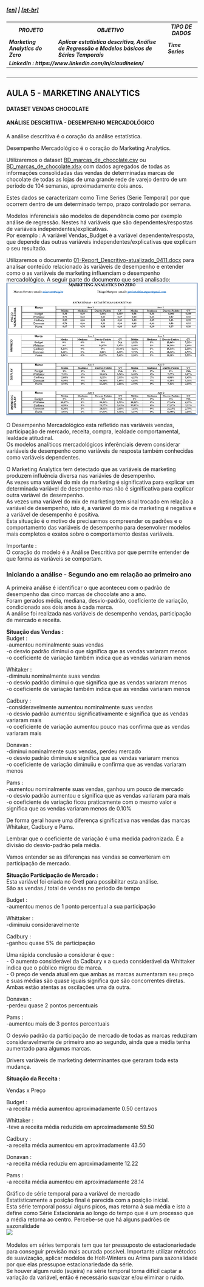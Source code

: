 <h5><a href="blank_">[en]</a> | <a href="blank_">[pt-br]</a>
</h5>
<h5>
<div>
  <table>
    <tr>
      <th>PROJETO</th>
      <th>OBJETIVO</th>
      <th>TIPO DE DADOS</th>
    </tr>
    <tr>
      <td>Marketing Analytics do Zero</td>
      <td>Aplicar estatística descritiva, Análise de Regressão e Modelos básicos de Séries Temporais</td>
      <td>Time Series</td>
    </tr>
    <tr>
        <td colspan="4">LinkedIn : https://www.linkedin.com/in/claudineien/</td>
    </tr>
  </table>
</div>
</h5>
<hr>
<h2>AULA 5 - MARKETING ANALYTICS</h2>
<h4>DATASET VENDAS CHOCOLATE</h4>
<h4>ANÁLISE DESCRITIVA - DESEMPENHO MERCADOLÓGICO</h4>
<p>A análise descritiva é o coração da análise estatística.</p>
<p>Desempenho Mercadológico é o coração do Marketing Analytics.</p>
<p>Utilizaremos o dataset <a href="https://github.com/claudineien/marketing-analytics-gretl-r/tree/main/2-dataset">BD_marcas_de_chocolate.csv</a> ou <a href="https://github.com/claudineien/marketing-analytics-gretl-r/tree/main/2-dataset">BD_marcas_de_chocolate.xlsx</a> com dados agregados de todas as informações consolidadas das vendas de determinadas marcas de chocolate de todas as lojas de uma grande rede de varejo dentro de um período de 104 semanas, aproximadamente dois anos.</p>

<p>Estes dados se caracterizam como Time Series (Serie Temporal) por que ocorrem dentro de um determinado tempo, prazo controlado por semana.</p>

<p>Modelos inferenciais são modelos de dependência como por exemplo análise de regressão. Nestes há variáveis que são dependentes/respostas de variáveis independentes/explicativas.<br>
Por exemplo : A variável Vendas_Budget é a variável dependente/resposta, que depende das outras variáveis independentes/explicativas que explicam o seu resultado.</p>

<p>Utilizaremos o documento <a href="https://github.com/claudineien/marketing-analytics-gretl-r/tree/main/2-dataset">01-Report_Descritivo-atualizado_0411.docx</a> para analisar conteúdo relacionado às variáveis de desempenho e entender como o as variáveis de marketing influenciam o desempenho mercadológico. A seguir parte do documento que será analisado: <img src="/3-img/aula05mktAnltcs_dctwrd_dsmpMrcd.png"><br></p>

<p>O Desempenho Mercadológico esta refletido nas variáveis vendas, participação de mercado, receita, compra, lealdade comportamental, lealdade atitudinal.<br>
Os modelos analíticos mercadológicos inferênciais devem considerar variáveis de desempenho como variáveis de resposta também conhecidas como variáveis dependentes.</p>

<p>O Marketing Analytics tem detectado que as variáveis de marketing produzem influência diversa nas variávies de desempenho.<br>
As vezes uma variável do mix de marketing é significativa para explicar um determinada variável de desempenho mas não é significativa para explicar outra variável de desempenho.<br>
As vezes uma variável do mix de marketing tem sinal trocado em relação a variável de desempenho, isto é, a variável do mix de marketing é negativa e a variável de desempenho é positiva.<br>
Esta situação é o motivo de precisarmos compreender os padrões e o comportamento das variáveis de desempenho para desenvolver modelos mais completos e exatos sobre o comportamento destas variáveis.</p>

<p>Importante :<br>
O coração do modelo é a Análise Descritiva por que permite entender de que forma as variáveis se comportam.</p>

<h3>Iniciando a análise - Segundo ano em relação ao primeiro ano </h3>
<p>A primeira análise é identificar o que aconteceu com o padrão de desempenho das cinco marcas de chocolate ano a ano.<br>
Foram gerados média, mediana, desvio-padrão, coeficiente de variação, condicionado aos dois anos à cada marca.<br>
A análise foi realizada nas variáveis de desempenho vendas, participação de mercado e receita.</p>

<p><strong>Situação das Vendas :</strong><br>
Budget :<br>
-aumentou nominalmente suas vendas<br>
-o desvio padrão diminui o que significa que as vendas variaram menos<br>
-o coeficiente de variação também indica que as vendas variaram menos</p>

<p>Whitaker :<br>
-diminuiu nominalmente suas vendas<br>
-o desvio padrão diminui o que significa que as vendas variaram menos<br>
-o coeficiente de variação também indica que as vendas variaram menos</p>

<p>Cadbury :<br>
-consideravelmente aumentou nominalmente suas vendas<br>
-o desvio padrão aumentou significativamente e significa que as vendas variaram mais<br>
-o coeficiente de variação aumentou pouco mas confirma que as vendas variaram mais</p>

<p>Donavan :<br>
-diminui nominalmente suas vendas, perdeu mercado<br>
-o desvio padrão diminuiu e significa que as vendas variaram menos<br>
-o coeficiente de variação diminuiiu e confirma que as vendas variaram menos</p>

<p>Pams :<br>
-aumentou nominalmente suas vendas, ganhou um pouco de mercado<br>
-o desvio padrão aumentou e significa que as vendas variaram para mais<br>
-o coeficiente de variação ficou praticamente com o mesmo valor e significa que as vendas variaram menos de 0.10%</p>

<p>De forma geral houve uma diferença significativa nas vendas das marcas Whitaker, Cadbury e Pams.</p>

<p>Lembrar que o coeficiente de variação é uma medida padronizada. É a divisão do desvio-padrão pela média.</p>

<p>Vamos entender se as diferenças nas vendas se converteram em participação de mercado.</p>

<p><strong>Situação Participação de Mercado :</strong><br>
Esta variável foi criada no Gretl para possibilitar esta análise.<br>
São as vendas / total de vendas no periodo de tempo<br>
</p>

<p>Budget :<br>
-aumentou menos de 1 ponto percentual a sua participação</p>

<p>Whittaker :<br>
-diminuiu consideravelmente</p>

<p>Cadbury :<br>
-ganhou quase 5% de participação</p>

<p>Uma rápida conclusão a considerar é que : <br>
- O aumento considerável da Cadbury x a queda considerável da Whittaker indica que o público migrou de marca.<br>
- O preço de venda atual em que ambas as marcas aumentaram seu preço e suas médias são quase iguais significa que são concorrentes diretas. Ambas estão atentas as oscilações uma da outra.</p>

<p>Donavan :<br>
-perdeu quase 2 pontos percentuais</p>

<p>Pams :<br>
-aumentou mais de 3 pontos percentuais</p>

<p>O desvio padrão da participação de mercado de todas as marcas reduziram consideravelmente de primeiro ano ao segundo, ainda que a média tenha aumentado para algumas marcas.</p>

<p>Drivers variáveis de marketing determinantes que geraram toda esta mudança.</p>

<p><strong>Situação da Receita :</strong><br></p>
<p>Vendas x Preço</p>
<p>Budget :<br>
-a receita média aumentou aproximadamente 0.50 centavos</p>

<p>Whittaker :<br>
-teve a receita média reduzida em aproximadamente 59.50</p>

<p>Cadbury :<br>
-a receita média aumentou em aproximadamente 43.50</p>

<p>Donavan :<br>
-a receita média reduziu em aproximadamente 12.22</p>

<p>Pams :<br>
-a receita média aumentou em aproximadamente 28.14</p>

<p>Gráfico de série temporal para a variável de mercado<br>
Estatísticamente a posição final é parecida com a posição inicial.<br>
Esta série temporal possui alguns picos, mas retorna à sua média e isto a define como Série Estacionária ao longo do tempo que é um processo que a média retorna ao centro. Percebe-se que há alguns padrões de sazonalidade<br>
<img src="aula05VarMrcPlot.png"></p>

<p>Modelos em séries temporais tem que ter pressuposto de estacionariedade para conseguir previsão mais acurada possível.
Importante utilizar métodos de suavização, aplicar modelos de Holt-Winters ou Arima para sazonalidade por que elas pressupoe estacionariedade da série.<br>
Se houver algum ruido (sujeira) na série temporal torna difícil captar a variação da variável, então é necessário suavizar e/ou eliminar o ruido.</p>
<br><br><br><br><br><br><br><br><br><br><br><br><br><br><br><br><br><br><br><br><br><br><br><br><br><br><br><br><br><br><br><br><br><br><br><br><br><br><br><br><br><br><br><br><br><br><br><br><br><br><br><br><br><br><br><br><br><br><br><br>
<br><br><br><br><br><br><br><br><br><br><br><br><br><br><br><br><br><br><br><br><br><br><br><br><br><br><br><br><br><br><br><br><br><br><br><br><br><br><br><br><br><br><br><br><br><br><br><br><br><br><br><br><br><br>
<p>Matriz BCG<br>
O primeiro modelo e também o mais básico é a Matriz de Crescimento versus Participação de Mercado. Elaborada pelo Boston Consulting Group (Hooley, Sauders, Piercy, 2005)<br>
<img src="aula05MtrzBCG0.png"><br>
São gráficos de dispersão em quatro quadrantes, para analisar Unidades Estratégicas de Negócio-UEN.<br>
Esta ferramenta também admite a existência de duas dimensões : Externa e Interna<br>
Dimensão Externa : Taxa de crescimento do mercado<br>
Dimensão Interna : Taxa de crescimento do mercado</p>

<p>Através da Matriz BCG é possível analisar as marcas aonde o mercado cresce que estão na parte superior.</p>

<p>Analisar a taxa de crescimento do mercado aonde a unidade estratégica de negócio esta incluida. Se for baixa classificar nos quadrantes inferiores, caso contrário nos quadrantes superiores.<br>
Para esta classificação é necessário analisar a segunda dimensão, a horizontal, no qual analisamos a minha participação no mercado.</p>

<p>Qualquer coisa que pode ser medida e gerenciada de maneira separada as demais pode ser qualificada como unidade estratégica de negócio.
Qualquer empresa pode aplicar a Matriz BCG para diferentes marcas, produtos, suas subempresas no seu negócio.</p>

<p>Mercado em Marketing significa : Conjunto de consumidores reais e potenciais de um produto ou serviço.<br>
Mercado com taxa de crescimento alta : há novos consumidores reais e potenciais.<br>
Mercado com taxa de crescimento baixa : não há novos consumidores reais e potenciais.</p>

<p>Exemplo :<br>
Uma empresa oferece de brinde o sorteio de uma câmera digital na compra de seu produto.<br>
Atualmente (2020) este apelo será dificilmente aceito pelo mercado, por que a taxa de crescimento para camera digital diminuiu por que se utiliza outro produto como câmera digital.</p>

<p>Quadrante superior a direita :<br>
Taxa de crescimento do mercado é alta e unidade estratégica de negócio tem pequena participação e considerada com '?' e pode ser interpretada como 'criança problema'.</p>

<p>Quadrante superior a esquerda :<br>
Taxa de crescimento do mercado é alta e unidade estratégica de negócio tem grande participação e considerada com estrela.</p>

<p>Quadrante inferior a esquerda :<br>Participação grande com mercado que não cresce é considerado como 'vaca leiteira'.</p>

<p>Quadrante inferior a direita :<br>
Participação de mercado pequena em uma taxa de crescimento baixa a unidade estratégica de negócio é classificada como um 'abacaxi'.</p>

<p>Trazendo todo o conceito BCG as marcas de chocolate são ou 'vacas leiteira' ou 'abacaxis', por que a taxa de crescimento do mercado em estudo é pequena.</p>

<p>O Boston Consulting Group-BCG define como grande participação de mercado quando o percentual é superior a 22%. Este é o limiar entre a vaca leiteira e o abacaxi.</p>

<p>Mercado em Marketing é diferente de Mercado em Economia.<br>
O Mercado em microeconomia não se interessa por preferências qualitativas individuais de um individuo para outro.<br>
O Mercado em Marketing deve ser tratado separadamente o indivíduo que prefere marca A de cerveja do que prefere marca B de cerveja.<br>
O Marketing analisa o segmento demografico, psicográfica comportamental e outras atribuições diferentes.</p>

<p>A Budget tinha participação média de mercado de 10.41% no primeiro ano em um mercado que não cresceu, para o BCG significa que esta marca é um abacaxi e no segundo ano continua sendo um abacaxi por sua participação teve um aumento quase inexistente.<br>
A variação de preço nos dois anos é quase inexistente, as estatísticas de anúncio de display é quase inexistente. Estas informações confirmam que esta é uma marca de combate. Provavelmente continuara desta forma todo os anos.</p>

<p>Manter uma marca abacaxi pode ser muito vantajoso por que há mercado consumidor. Talvez não seja vantajoso investir em esforço promocional, a não ser que faça um grande posicionamento de marca.</p>

<p>Um exemplo de reposicionamento de marca brasileira é uma sandália conhecida como 'sandália de dedo', que na década de 80 e 90 era percebida como de baixo valor e vendia pouco então a empresa fez um reposicionamento de marca que a tornou um produto de luxo e atualmente 2020, é considerada uma marca premium.</p>

<p>A Whittaker era uma vaca leiteira no primeiro ano, e no segundo ano quase se tornou um abacaxi com seus 22.92% de participação do mercado.</p>

<p>A lógica da vaca leiteira é utilizar recursos daquela unidade estratégica de negócio para desenvolver produtos e lançar produtos aonde você vai gastar dinheiro para mantê-lo que é aonde a taxa de crescimento do mercado é alta. <br>
Se a taxa de crescimento do mercado é alta haverá novos consumidores e estes consumidores entram no mercado e então você precisa promover o produto, desenvolver novas linhas e desenvolver novas versões.</p>

<p>Há uma técnica métrica em que o cliente é qualificado como detrator e promotor conhecida como Net Promoter Score-NPS. Esta técnica ajuda a detectar o cliente mais importante e o cliente que precisa ser mais trabalhado.</p>

<p>A métrica curva ABC é a curva 80-20 e ajuda a detectar qual a parte pequena dos produtos que retorna significamente a receita para o négócio.</P>

<p>Condições matemáticas ideais para tomar a decisão de um reposicionamento de marca é muito díficil por que trabalhar com pesquisa quantitativa é trabalhar com números exatos.<br>
Admininstração, Marketing é ciência social aplicada e como tal trabalha com pessoas, para pessoas então o que hoje é verdade pode não ser daqui a alguns anos.<br>
Vamos pensar :<br>
Voltando à década de 90 e ano 2000 aonde haviam a grande quantidade uso de cd, dvd e blue ray, qual seria o grande concorrente destes produtos ?<br>
Quem poderia advinhar que algo semelhante ao netflix seria o concorrente direto e que os substituiram?</p>

<p>Se o mercado parar de consumir pode haver guerras de preço ?<br>
Resposta : Mercado estabilizado no contexto aqui é aonde a Taxa de crescimento do mercado é pequena. Se o produto não é de tecnologia significa que o mercado é mais perene do que os outros. Os grandes players já possuem participação de mercado e é difícil encontrar uma inovação naquele mercado especificamente e possivelmente este mercado será microsegmentado.<br>
Exemplo :<br>
Produto Refrigerante Carbonatado com players formados e o mercado maduro e estável.<br>
Cada player/marca vai buscar novos usos para este produto como : lançar embalagem de um litro, um litro e meio, dois litros, com sabores ainda não existentes, acrescentar cafeína, entre outras ações.<br>
Em mercado estabilizado a guerra de preço não funciona como um atrativo, por que o mercado não é orientado apenas a preço.</p>

<p>Importante : <br>
Marketing trabalha com comportamento do consumidor e a percepção muda.</p>

<p>O mercado de chocolate é um mercado que não cresce muito então o ideal é encontrar novos usos para o produto.<br>
Uma idéia por exemplo é a marca Budget entrar para o mercado de picoles/sorvete, lançar o produto com uma fórmula diferente ou chocolate funcional. Estas ações significar aumentar o escopo de atuação da marca que esta em um mercado que não cresce.</p>

<br><br>
<hr>
<p>Fontes de estudo
    <ul>
        <li>Aula 04 : <a href="https://youtu.be/6VoKWYZdBzg">Marketing Analytics</a> - Instrutores : Prof. Thiago Marques(USP/IBGE) e Marcos Severo (UFG)</li>
        <li><a href="https://youtu.be/WaEz_Gk4RpA">Vejo Marketing em tudo! / Marketing everywhere!</a></li>
        <li><a href="https://pt.wikipedia.org/wiki/Philip_Kotler">Phillip Kotler</a></li>
        <li><a href="https://pt.wikipedia.org/wiki/Net_Promoter_Score">Net Promoter Score</a></li>
    </ul>
</p>
